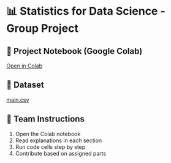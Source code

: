 # 📊 Statistics for Data Science - Group Project

## 🔗 Project Notebook (Google Colab)
[Open in Colab](https://colab.research.google.com/drive/1O20dwk9D8k74C0M0YKSdkztsJL2mFq7L?usp=sharing)

## 📁 Dataset
[main.csv](./main.csv)

## 👥 Team Instructions
1. Open the Colab notebook
2. Read explanations in each section
3. Run code cells step by step
4. Contribute based on assigned parts
